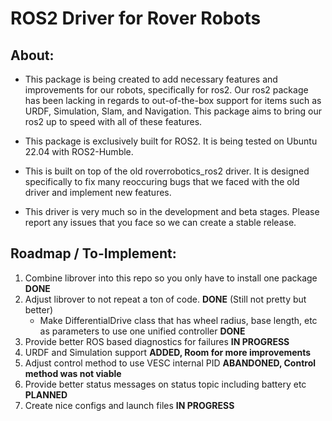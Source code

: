 
# ROS2 Driver for Rover Robots

## About:

- This package is being created to add necessary features and improvements for our robots, specifically for ros2. Our ros2 package has been lacking in regards to out-of-the-box support for items such as URDF, Simulation, Slam, and Navigation. This package aims to bring our ros2 up to speed with all of these features.

- This package is exclusively built for ROS2. It is being tested on Ubuntu 22.04 with ROS2-Humble.

- This is built on top of the old roverrobotics_ros2 driver. It is designed specifically to fix many reoccuring bugs that we faced with the old driver and implement new features.

- This driver is very much so in the development and beta stages. Please report any issues that you face so we can create a stable release.

  

## Roadmap / To-Implement:

1) Combine librover into this repo so you only have to install one package **DONE**
2) Adjust librover to not repeat a ton of code. **DONE** (Still not pretty but better)
	 - Make DifferentialDrive class that has wheel radius, base length, etc as parameters to use one unified controller **DONE**
3) Provide better ROS based diagnostics for failures **IN PROGRESS**
4) URDF and Simulation support **ADDED, Room for more improvements**
5) Adjust control method to use VESC internal PID **ABANDONED, Control method was not viable**
6) Provide better status messages on status topic including battery etc **PLANNED**
7) Create nice configs and launch files **IN PROGRESS**
